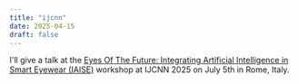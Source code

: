 ```yaml
---
title: "ijcnn"
date: 2025-04-15
draft: false
---
```

I'll give a talk at the <a href="https://egoact.github.io/rss2025/#speakers" target="_blank">Eyes Of The Future: Integrating Artificial Intelligence in Smart Eyewear (IAISE)</a> workshop at IJCNN 2025 on July 5th in Rome, Italy.